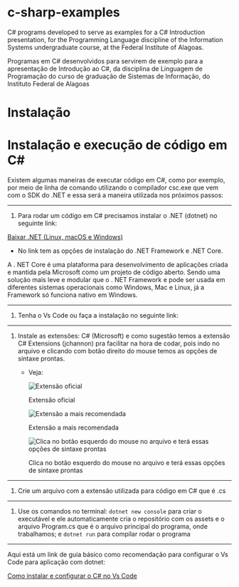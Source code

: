 # c-sharp-examples
C# programs developed to serve as examples for a C# Introduction presentation, for the Programming Language 
discipline of the Information Systems undergraduate course, at the Federal Institute of Alagoas.  

Programas em C# desenvolvidos para servirem de exemplo para a apresentação de Introdução ao C#, da 
disciplina de Linguagem de Programação do curso de graduação de Sistemas de Informação, do Instituto Federal de Alagoas



# Instalação

# Instalação e execução de código em C#

Existem algumas maneiras de executar código em C#, como por exemplo, por meio de linha de comando utilizando o compilador csc.exe que vem com o SDK do .NET e essa será a maneira utilizada nos próximos passos:

---

1. Para rodar um código em C# precisamos instalar o .NET (dotnet) no seguinte link:

[Baixar .NET (Linux, macOS e Windows)](https://dotnet.microsoft.com/pt-br/download)

- No link tem as opções de instalação do .NET Framework e .NET Core.

A . NET Core é uma plataforma para desenvolvimento de aplicações criada e mantida pela Microsoft como um projeto de código aberto. Sendo uma solução mais leve e modular que o . NET Framework e pode ser usada em diferentes sistemas operacionais como Windows, Mac e Linux, já a Framework só funciona nativo em Windows.

---

1. Tenha o Vs Code ou faça a instalação no seguinte link:
    
    [](https://code.visualstudio.com/)
    

---

1. Instale as extensões: C# (Microsoft) e como sugestão temos a extensão C# Extensions (jchannon) pra facilitar na hora de codar, pois indo no arquivo e clicando com botão direito do mouse temos as opções de sintaxe prontas.
    - Veja:
        
        ![Extensão oficial ](Instalac%CC%A7a%CC%83o%200ecdb1176c0a48f2944ca8df249f8899/Untitled.png)
        
        Extensão oficial 
        
        ![Extensão a mais recomendada](Instalac%CC%A7a%CC%83o%200ecdb1176c0a48f2944ca8df249f8899/Untitled%201.png)
        
        Extensão a mais recomendada
        
        ![Clica no botão esquerdo do mouse no arquivo e terá essas opções de sintaxe prontas](Instalac%CC%A7a%CC%83o%200ecdb1176c0a48f2944ca8df249f8899/Untitled.jpeg)
        
        Clica no botão esquerdo do mouse no arquivo e terá essas opções de sintaxe prontas
        

---

1. Crie um arquivo com a extensão utilizada para código em C# que é .cs

---

1. Use os comandos no terminal: `dotnet new console` para criar o executável e ele automaticamente cria o repositório com os assets e o arquivo Program.cs que é o arquivo principal do programa, onde trabalhamos; e `dotnet run` para compilar rodar o programa

---

Aqui está um link de guia básico como recomendação para configurar o Vs Code para aplicação com dotnet:

[Como instalar e configurar o C# no Vs Code](https://youtu.be/S5HawDwjuUY)
